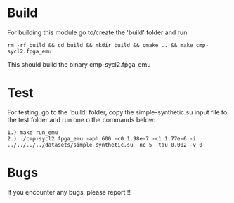 # Build
For building this module go to/create the 'build' folder and run:
  
    rm -rf build && cd build && mkdir build && cmake .. && make cmp-sycl2.fpga_emu

This should build the binary cmp-sycl2.fpga_emu

# Test
For testing, go to the 'build' folder, copy the simple-synthetic.su input file to
the test folder and run one o the commands below:

    1.) make run_emu
	2.) ./cmp-sycl2.fpga_emu -aph 600 -c0 1.98e-7 -c1 1.77e-6 -i ../../../../datasets/simple-synthetic.su -nc 5 -tau 0.002 -v 0

# Bugs
If you encounter any bugs, please report !!
